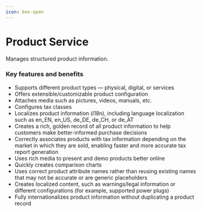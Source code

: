 ```yaml
---
icon: box-open
---
```


# Product Service

Manages structured product information.

### Key features and benefits

* Supports different product types — physical, digital, or services
* Offers extensible/customizable product configuration
* Attaches media such as pictures, videos, manuals, etc.
* Configures tax classes
* Localizes product information (i18n), including language localization such as en\_EN, en\_US, de\_DE, de\_CH, or de\_AT
* Creates a rich, golden record of all product information to help customers make better-informed purchase decisions
* Correctly associates products with tax information depending on the market in which they are sold, enabling faster and more accurate tax report generation
* Uses rich media to present and demo products better online
* Quickly creates comparison charts
* Uses correct product attribute names rather than reusing existing names that may not be accurate or are generic placeholders
* Creates localized content, such as warnings/legal information or different configurations (for example, supported power plugs)
* Fully internationalizes product information without duplicating a product record
